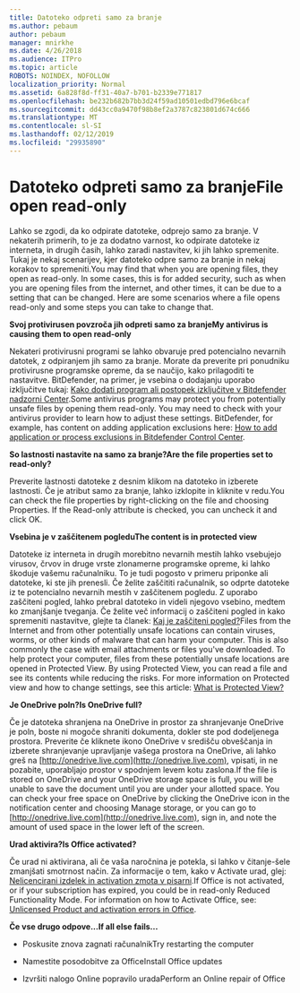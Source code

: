 ```yaml
---
title: Datoteko odpreti samo za branje
ms.author: pebaum
author: pebaum
manager: mnirkhe
ms.date: 4/26/2018
ms.audience: ITPro
ms.topic: article
ROBOTS: NOINDEX, NOFOLLOW
localization_priority: Normal
ms.assetid: 6a828f8d-ff31-40a7-b701-b2339e771817
ms.openlocfilehash: be232b682b7bb3d24f59ad10501edbd796e6bcaf
ms.sourcegitcommit: dd43cc0a9470f98b8ef2a3787c823801d674c666
ms.translationtype: MT
ms.contentlocale: sl-SI
ms.lasthandoff: 02/12/2019
ms.locfileid: "29935890"
---
```

# <a name="file-open-read-only"></a><span data-ttu-id="084ef-102">Datoteko odpreti samo za branje</span><span class="sxs-lookup"><span data-stu-id="084ef-102">File open read-only</span></span>

<span data-ttu-id="084ef-p101">Lahko se zgodi, da ko odpirate datoteke, odprejo samo za branje. V nekaterih primerih, to je za dodatno varnost, ko odpirate datoteke iz interneta, in drugih časih, lahko zaradi nastavitev, ki jih lahko spremenite. Tukaj je nekaj scenarijev, kjer datoteko odpre samo za branje in nekaj korakov to spremeniti.</span><span class="sxs-lookup"><span data-stu-id="084ef-p101">You may find that when you are opening files, they open as read-only. In some cases, this is for added security, such as when you are opening files from the internet, and other times, it can be due to a setting that can be changed. Here are some scenarios where a file opens read-only and some steps you can take to change that.</span></span>
  
 <span data-ttu-id="084ef-106">**Svoj protivirusen povzroča jih odpreti samo za branje**</span><span class="sxs-lookup"><span data-stu-id="084ef-106">**My antivirus is causing them to open read-only**</span></span>
  
<span data-ttu-id="084ef-p102">Nekateri protivirusni programi se lahko obvaruje pred potencialno nevarnih datotek, z odpiranjem jih samo za branje. Morate da preverite pri ponudniku protivirusne programske opreme, da se naučijo, kako prilagoditi te nastavitve. BitDefender, na primer, je vsebina o dodajanju uporabo izključitve tukaj: [Kako dodati program ali postopek izključitve v Bitdefender nadzorni Center](https://www.bitdefender.com/support/how-to-add-application-or-process-exclusions-in-bitdefender-control-center-1119.mdl).</span><span class="sxs-lookup"><span data-stu-id="084ef-p102">Some antivirus programs may protect you from potentially unsafe files by opening them read-only. You may need to check with your antivirus provider to learn how to adjust these settings. BitDefender, for example, has content on adding application exclusions here: [How to add application or process exclusions in Bitdefender Control Center](https://www.bitdefender.com/support/how-to-add-application-or-process-exclusions-in-bitdefender-control-center-1119.mdl).</span></span>
  
 <span data-ttu-id="084ef-110">**So lastnosti nastavite na samo za branje?**</span><span class="sxs-lookup"><span data-stu-id="084ef-110">**Are the file properties set to read-only?**</span></span>
  
<span data-ttu-id="084ef-p103">Preverite lastnosti datoteke z desnim klikom na datoteko in izberete lastnosti. Če je atribut samo za branje, lahko izklopite in kliknite v redu.</span><span class="sxs-lookup"><span data-stu-id="084ef-p103">You can check the file properties by right-clicking on the file and choosing Properties. If the Read-only attribute is checked, you can uncheck it and click OK.</span></span>
  
 <span data-ttu-id="084ef-113">**Vsebina je v zaščitenem pogledu**</span><span class="sxs-lookup"><span data-stu-id="084ef-113">**The content is in protected view**</span></span>
  
<span data-ttu-id="084ef-p104">Datoteke iz interneta in drugih morebitno nevarnih mestih lahko vsebujejo virusov, črvov in druge vrste zlonamerne programske opreme, ki lahko škoduje vašemu računalniku. To je tudi pogosto v primeru priponke ali datoteke, ki ste jih prenesli. Če želite zaščititi računalnik, so odprte datoteke iz te potencialno nevarnih mestih v zaščitenem pogledu. Z uporabo zaščiteni pogled, lahko prebral datoteko in videli njegovo vsebino, medtem ko zmanjšanje tveganja. Če želite več informacij o zaščiteni pogled in kako spremeniti nastavitve, glejte ta članek: [Kaj je zaščiteni pogled?](https://support.office.com/article/d6f09ac7-e6b9-4495-8e43-2bbcdbcb6653)</span><span class="sxs-lookup"><span data-stu-id="084ef-p104">Files from the Internet and from other potentially unsafe locations can contain viruses, worms, or other kinds of malware that can harm your computer. This is also commonly the case with email attachments or files you've downloaded. To help protect your computer, files from these potentially unsafe locations are opened in Protected View. By using Protected View, you can read a file and see its contents while reducing the risks. For more information on Protected view and how to change settings, see this article: [What is Protected View?](https://support.office.com/article/d6f09ac7-e6b9-4495-8e43-2bbcdbcb6653)</span></span>
  
 <span data-ttu-id="084ef-119">**Je OneDrive poln?**</span><span class="sxs-lookup"><span data-stu-id="084ef-119">**Is OneDrive full?**</span></span>
  
<span data-ttu-id="084ef-p105">Če je datoteka shranjena na OneDrive in prostor za shranjevanje OneDrive je poln, boste ni mogoče shraniti dokumenta, dokler ste pod dodeljenega prostora. Preverite če kliknete ikono OneDrive v središču obveščanja in izberete shranjevanje upravljanje vašega prostora na OneDrive, ali lahko greš na [http://onedrive.live.com](http://onedrive.live.com), vpisati, in ne pozabite, uporabljajo prostor v spodnjem levem kotu zaslona.</span><span class="sxs-lookup"><span data-stu-id="084ef-p105">If the file is stored on OneDrive and your OneDrive storage space is full, you will be unable to save the document until you are under your allotted space. You can check your free space on OneDrive by clicking the OneDrive icon in the notification center and choosing Manage storage, or you can go to [http://onedrive.live.com](http://onedrive.live.com), sign in, and note the amount of used space in the lower left of the screen.</span></span>
  
 <span data-ttu-id="084ef-122">**Urad aktivira?**</span><span class="sxs-lookup"><span data-stu-id="084ef-122">**Is Office activated?**</span></span>
  
<span data-ttu-id="084ef-p106">Če urad ni aktivirana, ali če vaša naročnina je potekla, si lahko v čitanje-šele zmanjšati smotrnost način. Za informacije o tem, kako v Activate urad, glej: [Nelicencirani izdelek in activation zmota v pisarni](https://support.office.com/article/unlicensed-product-and-activation-errors-in-office-0d23d3c0-c19c-4b2f-9845-5344fedc4380).</span><span class="sxs-lookup"><span data-stu-id="084ef-p106">If Office is not activated, or if your subscription has expired, you could be in read-only Reduced Functionality Mode. For information on how to Activate Office, see: [Unlicensed Product and activation errors in Office](https://support.office.com/article/unlicensed-product-and-activation-errors-in-office-0d23d3c0-c19c-4b2f-9845-5344fedc4380).</span></span>
  
 <span data-ttu-id="084ef-125">**Če vse drugo odpove...**</span><span class="sxs-lookup"><span data-stu-id="084ef-125">**If all else fails...**</span></span>
  
- <span data-ttu-id="084ef-126">Poskusite znova zagnati računalnik</span><span class="sxs-lookup"><span data-stu-id="084ef-126">Try restarting the computer</span></span>
    
- <span data-ttu-id="084ef-127">Namestite posodobitve za Office</span><span class="sxs-lookup"><span data-stu-id="084ef-127">Install Office updates</span></span>
    
- <span data-ttu-id="084ef-128">Izvršiti nalogo Online popravilo urada</span><span class="sxs-lookup"><span data-stu-id="084ef-128">Perform an Online repair of Office</span></span>
    

